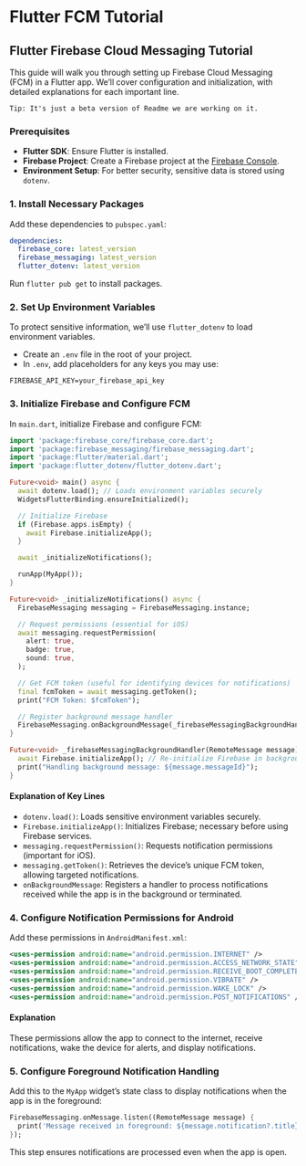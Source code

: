 # Flutter FCM Tutorial

## Flutter Firebase Cloud Messaging Tutorial
This guide will walk you through setting up Firebase Cloud Messaging (FCM) in a Flutter app. We’ll cover configuration and initialization, with detailed explanations for each important line.

`Tip: It's just a beta version of Readme we are working on it.`

### Prerequisites
- **Flutter SDK**: Ensure Flutter is installed.
- **Firebase Project**: Create a Firebase project at the [Firebase Console](https://console.firebase.google.com/).
- **Environment Setup**: For better security, sensitive data is stored using `dotenv`.

### 1. Install Necessary Packages
Add these dependencies to `pubspec.yaml`:

```yaml
dependencies:
  firebase_core: latest_version
  firebase_messaging: latest_version
  flutter_dotenv: latest_version
```

Run `flutter pub get` to install packages.

### 2. Set Up Environment Variables
To protect sensitive information, we’ll use `flutter_dotenv` to load environment variables.

- Create an `.env` file in the root of your project.
- In `.env`, add placeholders for any keys you may use:

```env
FIREBASE_API_KEY=your_firebase_api_key
```

### 3. Initialize Firebase and Configure FCM
In `main.dart`, initialize Firebase and configure FCM:

```dart
import 'package:firebase_core/firebase_core.dart';
import 'package:firebase_messaging/firebase_messaging.dart';
import 'package:flutter/material.dart';
import 'package:flutter_dotenv/flutter_dotenv.dart';

Future<void> main() async {
  await dotenv.load(); // Loads environment variables securely
  WidgetsFlutterBinding.ensureInitialized();

  // Initialize Firebase
  if (Firebase.apps.isEmpty) {
    await Firebase.initializeApp();
  }

  await _initializeNotifications();

  runApp(MyApp());
}

Future<void> _initializeNotifications() async {
  FirebaseMessaging messaging = FirebaseMessaging.instance;

  // Request permissions (essential for iOS)
  await messaging.requestPermission(
    alert: true,
    badge: true,
    sound: true,
  );

  // Get FCM token (useful for identifying devices for notifications)
  final fcmToken = await messaging.getToken();
  print("FCM Token: $fcmToken");

  // Register background message handler
  FirebaseMessaging.onBackgroundMessage(_firebaseMessagingBackgroundHandler);
}

Future<void> _firebaseMessagingBackgroundHandler(RemoteMessage message) async {
  await Firebase.initializeApp(); // Re-initialize Firebase in background
  print("Handling background message: ${message.messageId}");
}
```

#### Explanation of Key Lines
- `dotenv.load()`: Loads sensitive environment variables securely.
- `Firebase.initializeApp()`: Initializes Firebase; necessary before using Firebase services.
- `messaging.requestPermission()`: Requests notification permissions (important for iOS).
- `messaging.getToken()`: Retrieves the device’s unique FCM token, allowing targeted notifications.
- `onBackgroundMessage`: Registers a handler to process notifications received while the app is in the background or terminated.

### 4. Configure Notification Permissions for Android
Add these permissions in `AndroidManifest.xml`:

```xml
<uses-permission android:name="android.permission.INTERNET" />
<uses-permission android:name="android.permission.ACCESS_NETWORK_STATE" />
<uses-permission android:name="android.permission.RECEIVE_BOOT_COMPLETED" />
<uses-permission android:name="android.permission.VIBRATE" />
<uses-permission android:name="android.permission.WAKE_LOCK" />
<uses-permission android:name="android.permission.POST_NOTIFICATIONS" />
```

#### Explanation
These permissions allow the app to connect to the internet, receive notifications, wake the device for alerts, and display notifications.

### 5. Configure Foreground Notification Handling
Add this to the `MyApp` widget’s state class to display notifications when the app is in the foreground:

```dart
FirebaseMessaging.onMessage.listen((RemoteMessage message) {
  print('Message received in foreground: ${message.notification?.title}');
});
```

This step ensures notifications are processed even when the app is open.
